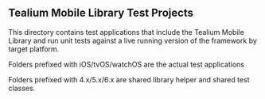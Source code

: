 ## Tealium Mobile Library Test Projects

This directory contains test applications that include the Tealium Mobile Library and run unit tests against a live running version of the framework by target platform.

Folders prefixed with iOS/tvOS/watchOS are the actual test applications

Folders prefixed with 4.x/5.x/6.x are shared library helper and shared test classes.
